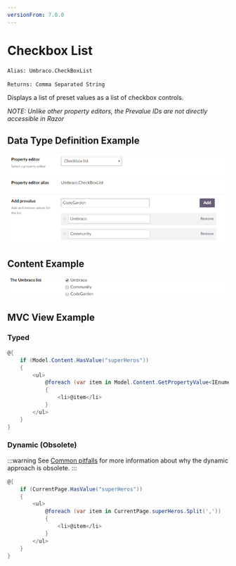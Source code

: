 ```yaml
---
versionFrom: 7.0.0
---
```


# Checkbox List

`Alias: Umbraco.CheckBoxList`

`Returns: Comma Separated String`

Displays a list of preset values as a list of checkbox controls.

*NOTE: Unlike other property editors, the Prevalue IDs are not directly accessible in Razor*

## Data Type Definition Example

![True/Checkbox List Definition](images/checkbox-list-setup.png)

## Content Example

![Checkbox List Example](images/checkbox-list-content.png)

## MVC View Example

### Typed

```csharp
@{
    if (Model.Content.HasValue("superHeros"))
    {
        <ul>
            @foreach (var item in Model.Content.GetPropertyValue<IEnumerable<string>>("superHeros"))
            {
                <li>@item</li>
            }
        </ul>
    }
}
```

### Dynamic (Obsolete)

:::warning
See [Common pitfalls](https://our.umbraco.com/documentation/reference/Common-Pitfalls/#dynamics) for more information about why the dynamic approach is obsolete.
:::

```csharp
@{
    if (CurrentPage.HasValue("superHeros"))
    {
        <ul>
            @foreach (var item in CurrentPage.superHeros.Split(','))
            {
                <li>@item</li>
            }
        </ul>
    }
}
```
